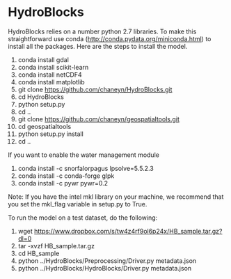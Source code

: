 HydroBlocks
==========

HydroBlocks relies on a number python 2.7 libraries. To make this straightforward use conda (http://conda.pydata.org/miniconda.html) to install all the packages. Here are the steps to install the model.


1. conda install gdal
2. conda install scikit-learn
3. conda install netCDF4
4. conda install matplotlib
5. git clone https://github.com/chaneyn/HydroBlocks.git
6. cd HydroBlocks
7. python setup.py
8. cd ..
9. git clone https://github.com/chaneyn/geospatialtools.git
10. cd geospatialtools
11. python setup.py install
12. cd ..

If you want to enable the water management module
1.  conda install -c snorfalorpagus lpsolve=5.5.2.3
2.  conda install -c conda-forge glpk
3. conda install -c pywr pywr=0.2


Note: If you have the intel mkl library on your machine, we recommend that you set the mkl_flag variable in setup.py to True.

To run the model on a test dataset, do the following:

1. wget https://www.dropbox.com/s/tw4z4rf9ol6p24x/HB_sample.tar.gz?dl=0
2. tar -xvzf HB_sample.tar.gz
3. cd HB_sample
4. python ../HydroBlocks/Preprocessing/Driver.py metadata.json
5. python ../HydroBlocks/HydroBlocks/Driver.py metadata.json


